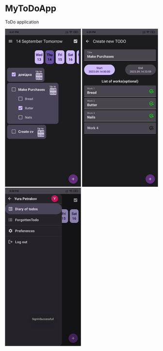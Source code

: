 # MyToDoApp
ToDo application
<p float="left">
  <img src="https://github.com/Ypetrakov/MyToDoApp/blob/master/photo_2023-09-13_18-42-19.jpg" width="250" />
  <img src="https://github.com/Ypetrakov/MyToDoApp/blob/master/photo_2023-09-13_18-42-27.jpg" width="250" /> 
  <img src="https://github.com/Ypetrakov/MyToDoApp/blob/master/photo_2023-09-13_18-42-29.jpg" width="250" />
</p>
